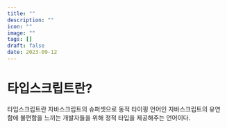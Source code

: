 ```yaml
---
title: ""
description: ""
icon: ""
image: ""
tags: []
draft: false
date: 2023-09-12
---
```


# 타입스크립트란?

타입스크립트란 자바스크립트의 슈퍼셋으로 동적 타이핑 언어인 자바스크립트의 유연함에 불편함을 느끼는 개발자들을 위해 정적 타입을 제공해주는 언어이다.

